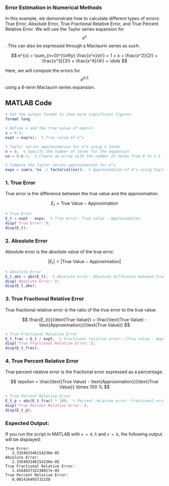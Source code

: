 <script src="https://polyfill.io/v3/polyfill.min.js?features=es6"></script>
<script id="MathJax-script" async src="https://cdn.jsdelivr.net/npm/mathjax@3/es5/tex-mml-chtml.js"></script>


### **Error Estimation in Numerical Methods**

In this example, we demonstrate how to calculate different types of errors: True Error, Absolute Error, True Fractional Relative Error, and True Percent Relative Error. We will use the Taylor series expansion for $$e^{x}$$. This can also be expressed through a Maclaurin series as such: 

$$
e^{x} = \sum_{n=0}^{\infty} \frac{x^n}{n!} = 1 + x + \frac{x^2}{2!} + \frac{x^3}{3!} + \frac{x^4}{4!} + \dots
$$

Here, we will compute the errors for  $$e^{0.5}$$ using a 6-term Maclaurin series expansion.

## MATLAB Code

```matlab
% Set the output format to show more significant figures
format long

% Define x and the true value of exp(x)
x = 0.5;
expt = exp(x);  % True value of e^x

% Taylor series approximation for e^x using n terms
n = 6;  % Specify the number of terms for the expansion
nx = 0:n-1;  % Create an array with the number of terms from 0 to n-1

% Compute the Taylor series approximation for e^x
expx = sum(x.^nx ./ factorial(nx));  % Approximation of e^x using Taylor series
```

### **1. True Error**
True error is the difference between the true value and the approximation.

$$
E_{t} = \text{True Value} - \text{Approximation}
$$

```matlab
% True Error
E_t = expt - expx;  % True error: True value - Approximation
disp('True Error:');
disp(E_t);
```

### **2. Absolute Error**
Absolute error is the absolute value of the true error.

$$
|E_{t}| = |\text{True Value} - \text{Approximation}|
$$

```matlab
% Absolute Error
E_t_abs = abs(E_t);  % Absolute error: Absolute difference between true and approx.
disp('Absolute Error:');
disp(E_t_abs);
```

### **3. True Fractional Relative Error**
True fractional relative error is the ratio of the true error to the true value.

$$
\frac{E_{t}}{\text{True Value}} = \frac{\text{True Value} - \text{Approximation}}{\text{True Value}}
$$

```matlab
% True Fractional Relative Error
E_t_frac = E_t / expt;  % Fractional relative error: (True value - Approx) / True value
disp('True Fractional Relative Error:');
disp(E_t_frac);
```

### **4. True Percent Relative Error**
True percent relative error is the fractional error expressed as a percentage.

$$
\epsilon = \frac{\text{True Value} - \text{Approximation}}{\text{True Value}} \times 100 %
$$

```matlab
% True Percent Relative Error
E_t_p = abs(E_t_frac) * 100;  % Percent relative error: Fractional error * 100%
disp('True Percent Relative Error:');
disp(E_t_p);
```

### **Expected Output:**
If you run the script in MATLAB with `x = 0.5` and `n = 6`, the following output will be displayed:

```
True Error:
   2.335403346154230e-05
Absolute Error:
   2.335403346154230e-05
True Fractional Relative Error:
   1.416493732238017e-05
True Percent Relative Error:
   0.001416493732238
```



